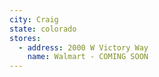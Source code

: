```yaml
---
city: Craig
state: colorado
stores:
  - address: 2000 W Victory Way
    name: Walmart - COMING SOON
---
```

